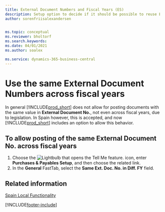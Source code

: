 ```yaml
---
title: External Document Numbers and Fiscal Years (ES)
description: Setup option to decide if it should be possible to reuse External Document Numbers across fiscal years in the Spanish version of Business Central.
author: sorenfriisalexandersen

    
ms.topic: conceptual
ms.reviewer: bholtorf
ms.search.keywords:
ms.date: 04/01/2021
ms.author: soalex

ms.service: dynamics-365-business-central
---
```

# Use the same External Document Numbers across fiscal years

In general [!INCLUDE[prod_short](../../includes/prod_short.md)] does not allow for posting documents with the same value in **External Document No.**, not even across fiscal years, due to legislation. In Spain however, this is accepted, and now [!INCLUDE[prod_short](../../includes/prod_short.md)] includes an option to allow this behavior.  

## To allow posting of the same **External Document No.** across fiscal years

1. Choose the ![Lightbulb that opens the Tell Me feature.](../../media/ui-search/search_small.png "Tell me what you want to do") icon, enter **Purchases & Payables Setup**, and then choose the related link.  
2. In the **General** FastTab, select the **Same Ext. Doc. No. in Diff. FY** field.

## Related information

[Spain Local Functionality](spain-local-functionality.md)


[!INCLUDE[footer-include](../../includes/footer-banner.md)]